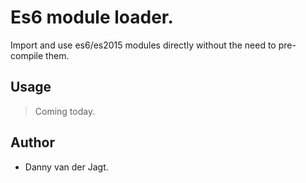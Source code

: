 # Es6 module loader.
Import and use es6/es2015 modules directly without the need to pre-compile them.

## Usage
> Coming today.

## Author
* Danny van der Jagt.
